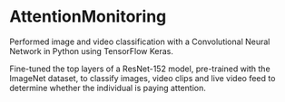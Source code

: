 # AttentionMonitoring
Performed image and video classification with a Convolutional Neural Network in Python 
using TensorFlow Keras.

Fine-tuned the top layers of a ResNet-152 model, pre-trained with the ImageNet dataset, to classify images, video clips and live video feed to determine whether the individual is paying attention. 